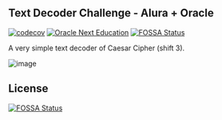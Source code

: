 ## Text Decoder Challenge - Alura + Oracle
[![codecov](https://codecov.io/gh/peppermintbird/alura-one-challenge-text-decoder/graph/badge.svg?token=U1JFF28DUH)](https://codecov.io/gh/peppermintbird/alura-one-challenge-text-decoder) [![Oracle Next Education](https://img.shields.io/badge/Oracle-Next%20Education-lightgray?style=flat&logo=oracle&logoColor=white)](https://www.oracle.com/br/education/oracle-next-education/)
[![FOSSA Status](https://app.fossa.com/api/projects/git%2Bgithub.com%2Fpeppermintbird%2Falura-one-challenge-text-decoder.svg?type=shield)](https://app.fossa.com/projects/git%2Bgithub.com%2Fpeppermintbird%2Falura-one-challenge-text-decoder?ref=badge_shield)


A very simple text decoder of Caesar Cipher (shift 3).

![image](https://github.com/peppermintbird/alura-one-challenge-text-decoder/assets/148541376/655266a2-b5ba-4c9f-9b06-637c5d757eb5)



## License
[![FOSSA Status](https://app.fossa.com/api/projects/git%2Bgithub.com%2Fpeppermintbird%2Falura-one-challenge-text-decoder.svg?type=large)](https://app.fossa.com/projects/git%2Bgithub.com%2Fpeppermintbird%2Falura-one-challenge-text-decoder?ref=badge_large)